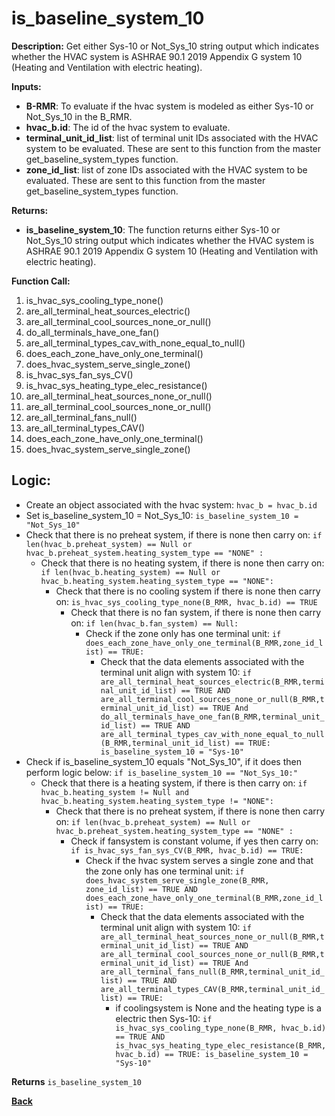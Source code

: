 # is_baseline_system_10  

**Description:** Get either Sys-10 or Not_Sys_10 string output which indicates whether the HVAC system is ASHRAE 90.1 2019 Appendix G system 10 (Heating and Ventilation with electric heating).  

**Inputs:**  
- **B-RMR**: To evaluate if the hvac system is modeled as either Sys-10 or Not_Sys_10 in the B_RMR.   
- **hvac_b.id**: The id of the hvac system to evaluate.  
- **terminal_unit_id_list**: list of terminal unit IDs associated with the HVAC system to be evaluated. These are sent to this function from the master get_baseline_system_types function.
- **zone_id_list**: list of zone IDs associated with the HVAC system to be evaluated. These are sent to this function from the master get_baseline_system_types function.

**Returns:**  
- **is_baseline_system_10**: The function returns either Sys-10 or Not_Sys_10 string output which indicates whether the HVAC system is ASHRAE 90.1 2019 Appendix G system 10 (Heating and Ventilation with electric heating).  

**Function Call:**
1. is_hvac_sys_cooling_type_none()
2. are_all_terminal_heat_sources_electric()  
3. are_all_terminal_cool_sources_none_or_null()
4. do_all_terminals_have_one_fan()    
6. are_all_terminal_types_cav_with_none_equal_to_null()
7. does_each_zone_have_only_one_terminal()    
8. does_hvac_system_serve_single_zone()  
9. is_hvac_sys_fan_sys_CV()  
10. is_hvac_sys_heating_type_elec_resistance()
11. are_all_terminal_heat_sources_none_or_null()  
12. are_all_terminal_cool_sources_none_or_null()
13. are_all_terminal_fans_null()  
14. are_all_terminal_types_CAV()   
15. does_each_zone_have_only_one_terminal()    
16. does_hvac_system_serve_single_zone()  


## Logic:    
- Create an object associated with the hvac system: `hvac_b = hvac_b.id`  
- Set is_baseline_system_10 = Not_Sys_10: `is_baseline_system_10 = "Not_Sys_10"`    
- Check that there is no preheat system, if there is none then carry on: `if len(hvac_b.preheat_system) == Null or hvac_b.preheat_system.heating_system_type == "NONE" :`    
    - Check that there is no heating system, if there is none then carry on: `if len(hvac_b.heating_system) == Null or hvac_b.heating_system.heating_system_type == "NONE":`     
        - Check that there is no cooling system if there is none then carry on: `is_hvac_sys_cooling_type_none(B_RMR, hvac_b.id) == TRUE`  
            - Check that there is no fan system, if there is none then carry on: `if len(hvac_b.fan_system) == Null:`     
                - Check if the zone only has one terminal unit: `if does_each_zone_have_only_one_terminal(B_RMR,zone_id_list) == TRUE:`   
                    - Check that the data elements associated with the terminal unit align with system 10: `if are_all_terminal_heat_sources_electric(B_RMR,terminal_unit_id_list) == TRUE AND are_all_terminal_cool_sources_none_or_null(B_RMR,terminal_unit_id_list) == TRUE And do_all_terminals_have_one_fan(B_RMR,terminal_unit_id_list) == TRUE AND are_all_terminal_types_cav_with_none_equal_to_null(B_RMR,terminal_unit_id_list) == TRUE: is_baseline_system_10 = "Sys-10"`      
- Check if is_baseline_system_10 equals "Not_Sys_10", if it does then perform logic below: `if is_baseline_system_10 == "Not_Sys_10:"`  
    - Check that there is a heating system, if there is then carry on: `if hvac_b.heating_system != Null and hvac_b.heating_system.heating_system_type != "NONE":`   
        - Check that there is no preheat system, if there is none then carry on: `if len(hvac_b.preheat_system) == Null or hvac_b.preheat_system.heating_system_type == "NONE" :`    
            - Check if fansystem is constant volume, if yes then carry on: `if is_hvac_sys_fan_sys_CV(B_RMR, hvac_b.id) == TRUE:`  
                - Check if the hvac system serves a single zone and that the zone only has one terminal unit: `if does_hvac_system_serve_single_zone(B_RMR, zone_id_list) == TRUE AND does_each_zone_have_only_one_terminal(B_RMR,zone_id_list) == TRUE:`     
                    - Check that the data elements associated with the terminal unit align with system 10: `if are_all_terminal_heat_sources_none_or_null(B_RMR,terminal_unit_id_list) == TRUE AND are_all_terminal_cool_sources_none_or_null(B_RMR,terminal_unit_id_list) == TRUE And are_all_terminal_fans_null(B_RMR,terminal_unit_id_list) == TRUE AND are_all_terminal_types_CAV(B_RMR,terminal_unit_id_list) == TRUE:`        
                        - if coolingsystem is None and the heating type is a electric then Sys-10: `if is_hvac_sys_cooling_type_none(B_RMR, hvac_b.id) == TRUE AND is_hvac_sys_heating_type_elec_resistance(B_RMR, hvac_b.id) == TRUE: is_baseline_system_10 = "Sys-10"`  


**Returns** `is_baseline_system_10`  



**[Back](../../_toc.md)**
